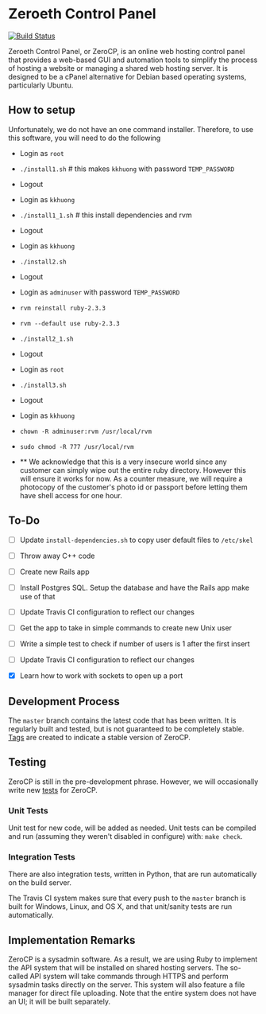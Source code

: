Zeroeth Control Panel
=====================
[![Build Status](https://travis-ci.org/kkhuong/ZeroCP.svg?branch=master)](https://travis-ci.org/kkhuong/ZeroCP)

Zeroeth Control Panel, or ZeroCP, is an online web hosting control panel that provides a web-based GUI and automation tools to simplify the process of hosting a website or managing a shared web hosting server. It is designed to be a cPanel alternative for Debian based operating systems, particularly Ubuntu.


How to setup
------------
Unfortunately, we do not have an one command installer. Therefore, to use this software, you will need to do the following

- Login as `root`
- `./install1.sh`  # this makes `kkhuong` with password `TEMP_PASSWORD`
- Logout

- Login as `kkhuong`
- `./install1_1.sh`  # this install dependencies and rvm
- Logout

- Login as `kkhuong`
- `./install2.sh`
- Logout

- Login as `adminuser` with password `TEMP_PASSWORD`
- `rvm reinstall ruby-2.3.3`
- `rvm --default use ruby-2.3.3`
- `./install2_1.sh`
- Logout

- Login as `root`
- `./install3.sh`
- Logout

- Login as `kkhuong`
- `chown -R adminuser:rvm /usr/local/rvm`
- `sudo chmod -R 777 /usr/local/rvm`
- ** We acknowledge that this is a very insecure world since any customer can simply wipe out the entire ruby directory. However this will ensure it works for now. As a counter measure, we will require a photocopy of the customer's photo id or passport before letting them have shell access for one hour.

To-Do
-----
- [ ] Update `install-dependencies.sh` to copy user default files to `/etc/skel`
- [ ] Throw away C++ code
- [ ] Create new Rails app
- [ ] Install Postgres SQL. Setup the database and have the Rails app make use of that
- [ ] Update Travis CI configuration to reflect our changes
- [ ] Get the app to take in simple commands to create new Unix user
- [ ] Write a simple test to check if number of users is 1 after the first insert
- [ ] Update Travis CI configuration to reflect our changes
- [X] Learn how to work with sockets to open up a port


Development Process
-------------------
The `master` branch contains the latest code that has been written. It is regularly built and tested, but is not guaranteed to be completely stable. [Tags](https://github.com/kkhuong/ZeroCP/tags) are created to indicate a stable version of ZeroCP.


Testing
-------
ZeroCP is still in the pre-development phrase. However, we will occasionally write new [tests](test/) for ZeroCP.

### Unit Tests

Unit test for new code, will be added as needed. Unit tests can be compiled and run
(assuming they weren't disabled in configure) with: `make check`.

### Integration Tests

There are also integration tests, written
in Python, that are run automatically on the build server.

The Travis CI system makes sure that every push to the `master` branch is built for Windows, Linux, and OS X, and that unit/sanity tests are run automatically.

Implementation Remarks
----------------------
ZeroCP is a sysadmin software. As a result, we are using Ruby to implement the API system that will be installed on shared hosting servers. The so-called API system will take commands through HTTPS and perform sysadmin tasks directly on the server. This system will also feature a file manager for direct file uploading. Note that the entire system does not have an UI; it will be built separately.
